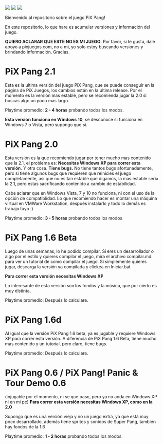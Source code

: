 ![](https://img.shields.io/github/downloads/tomiiiiiiiii/pixpang/total) ![](https://img.shields.io/github/last-commit/tomiiiiiiiii/pixpang) ![](https://img.shields.io/github/release-date/tomiiiiiiiii/pixpang)

Bienvenido al repositorio sobre el juego PiX Pang!

En este repositorio, lo que hare es acumular versiones y información del juego.

**QUIERO ACLARAR QUE ESTE NO ES MI JUEGO.** Por favor, si te gusta, dale apoyo a pixjuegos.com, no a mi, yo solo estoy buscando versiones y brindando información. Gracias.



# PiX Pang 2.1
Esta es la ultima versión del juego PiX Pang, que se puede conseguir en la página de PiX Juegos, los cambios están en la ultima release.
Por el momento es la versión mas estable, pero se recomienda jugar la 2.0 si buscas algo un poco mas largo.

Playtime promedio: **2 - 4 horas** probando todos los modos.

**Esta versión funciona en Windows 10**, se desconoce si funciona en Windows 7 o Vista, pero supongo que si.

# PiX Pang 2.0
Esta versión es la que recomiendo jugar por tener mucho mas contenido que la 2.1, el problema es:
**Necesitas Windows XP para correr esta versión.**
Y otra cosa.
**Tiene bugs.**
No tiene tantos bugs afortunadamente, pero si tiene algunos bugs que requieren que reinicies el juego completamente, así que no es tan estable que digamos, la mas estable seria la 2.1, pero estas sacrificando contenido a cambio de estabilidad.

Cabe aclarar que en Windows Vista, 7 y 10 no funciona, ni con el uso de la opción de compatiblidad.
Lo que recomiendo hacer es montar una máquina virtual en VMWare Workstation, después instalarlo y todo lo demás es trabajo tuyo :)

Playtime promedio: **3 - 5 horas** probando todos los modos.

# PiX Pang 1.6 Beta
Luego de unas semanas, lo he podido compilar.
Si eres un desarrollador o algo por el estilo y quieres compilar el juego, mira el archivo compilar.md para ver un tutorial de como compilar el juego.
Si simplemente quieres jugar, descarga la versión ya compilada y clickea en Iniciar.bat

**Para correr esta versión necesitas Windows XP**

Lo interesante de esta versión son los fondos y la música, que por cierto es muy distinta.

Playtime promedio: Después lo calculare.

# PiX Pang 1.6d
Al igual que la versión PiX Pang 1.6 beta, ya es jugable y requiere Windows XP para correr esta versión.
A diferencia de PiX Pang 1.6 Beta, tiene mucho mas contenido y un tutorial, pero claro, tiene bugs.

Playtime promedio: Después lo calculare.

# PiX Pang 0.6 / PiX Pang! Panic & Tour Demo 0.6
(injugable por el momento, ni se que paso, pero ya no anda en Windows XP ni en mi pc)
**Para correr esta versión necesitas Windows XP, como en la 2.0**

Supongo que es una versión vieja y no un juego extra, ya que está muy poco desarrollado, además tiene sprites y sonidos de Super Pang, también hay fondos de la 1.6

Playtime promedio: **1 - 2 horas** probando todos los modos.
